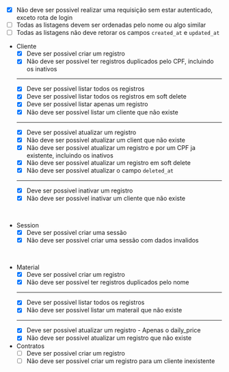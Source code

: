 - [x] Não deve ser possivel realizar uma requisição sem estar autenticado, exceto rota de login
- [ ] Todas as listagens devem ser ordenadas pelo nome ou algo similar
- [ ] Todas as listagens não deve retorar os campos `created_at` e `updated_at`

- Cliente
  - [x] Deve ser possivel criar um registro
  - [x] Não deve ser possivel ter registros duplicados pelo CPF, incluindo os inativos
  ---
  - [x] Deve ser possivel listar todos os registros
  - [x] Deve ser possivel listar todos os registros em soft delete
  - [x] Deve ser possivel listar apenas um registro
  - [x] Não deve ser possivel listar um cliente que não existe
  ---
  - [x] Deve ser possivel atualizar um registro
  - [x] Não deve ser possivel atualizar um client que não existe
  - [x] Não deve ser possivel atualizar um registro e por um CPF ja existente, incluindo os inativos
  - [x] Não deve ser possivel atualizar um registro em soft delete
  - [x] Não deve ser possivel atualizar o campo `deleted_at`
  ---
  - [x] Deve ser possivel inativar um registro
  - [x] Não deve ser possivel inativar um cliente que não existe

<br />

- Session
  - [x] Deve ser possivel criar uma sessão
  - [x] Não deve ser possivel criar uma sessão com dados invalidos

<br />

- Material
  - [x] Deve ser possivel criar um registro
  - [x] Não deve ser possivel ter registros duplicados pelo nome
  ---
  - [x] Deve ser possivel listar todos os registros
  - [x] Não deve ser possivel listar um materail que não existe
  ---
  - [x] Deve ser possivel atualizar um registro - Apenas o daily_price
  - [x] Não deve ser possivel atualizar um registro que não existe

- Contratos
  - [ ] Deve ser possivel criar um registro
  - [ ] Não deve ser possivel criar um registro para um cliente inexistente
